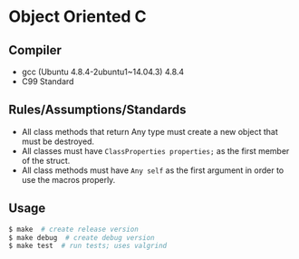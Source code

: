 # Object Oriented C


## Compiler
- gcc (Ubuntu 4.8.4-2ubuntu1~14.04.3) 4.8.4
- C99 Standard


## Rules/Assumptions/Standards
- All class methods that return Any type must create a new object that must be destroyed.
- All classes must have `ClassProperties properties;` as the first member of the struct.
- All class methods must have `Any self` as the first argument in order to use the macros properly.

## Usage
```sh
$ make  # create release version
$ make debug  # create debug version
$ make test  # run tests; uses valgrind
```
